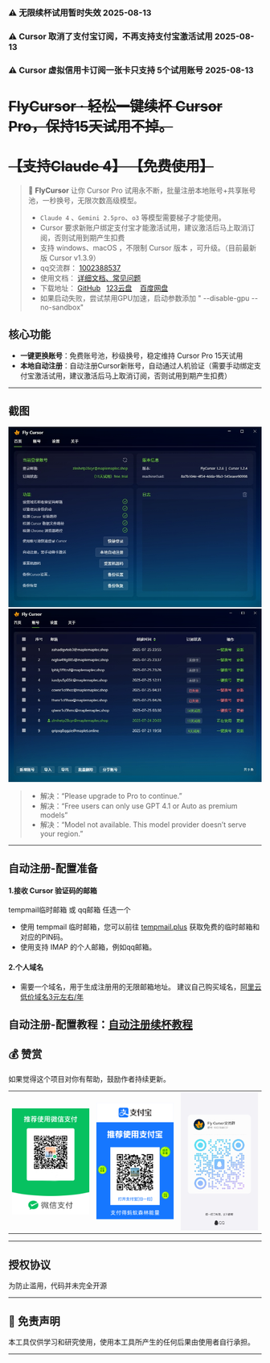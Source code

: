 
### ⚠️ 无限续杯试用暂时失效   2025-08-13
### ⚠️ Cursor 取消了支付宝订阅，不再支持支付宝激活试用  2025-08-13

### ⚠️ Cursor 虚拟信用卡订阅一张卡只支持 5个试用账号  2025-08-13

# ~~FlyCursor · 轻松一键续杯 Cursor Pro，保持15天试用不掉。~~

# ~~【支持Claude 4】 【免费使用】~~

> 🚀 **FlyCursor** 让你 Cursor Pro 试用永不断，批量注册本地账号+共享账号池，一秒换号，无限次数高级模型。
>
> - `Claude 4` 、`Gemini 2.5pro`、`o3` 等模型需要梯子才能使用。
> - Cursor 要求新账户绑定支付宝才能激活试用，建议激活后马上取消订阅，否则试用到期产生扣费
> - 支持 windows、macOS ，不限制 Cursor 版本 ，可升级。（目前最新版 Cursor v1.3.9）
> - qq交流群： [1002388537](https://qun.qq.com/universal-share/share?ac=1&authKey=ZpKpMm4QdN1I2eWzqZYinybEpN1PfyrUlmgA01ZG0mAVSUVg0fWQWngzBnl7jG79&busi_data=eyJncm91cENvZGUiOiIxMDAyMzg4NTM3IiwidG9rZW4iOiJNR0hENmlHS0xHSzdmMm0xRmZSNjJpczdJMWl5WkhrNWI0SHVQOUZhemNuSTcvN0VQNUNSZVZ4Ty9kbU1KSFBWIiwidWluIjoiMzY2Mzg1NjQyOSJ9&data=ghmRHANkTOdaEFfbxNKWtfgZ5emKN2-RQ-FKgFvWnukdfbup51jtrgQKlbPS_2O-0QHYmuRUd7her7DzYjH43A&svctype=4&tempid=h5_group_info)
> - 使用文档： [详细文档、常见问题](https://docs.qq.com/aio/DUGd6V2t5WUVoQUdG)
> - 下载地址：&nbsp;[GitHub](https://github.com/liqiang-xxfy/fly-cursor-free/releases/latest) &nbsp; [123云盘](https://www.123865.com/s/uY80Td-AtUh) &nbsp;&nbsp; [百度网盘](https://pan.baidu.com/s/1UPg4D4VO_F_47Fl1A7oc8g?pwd=9gmc)
> - 如果启动失败，尝试禁用GPU加速，启动参数添加 " --disable-gpu --no-sandbox"

## 核心功能

- **一键更换账号**：免费账号池，秒级换号，稳定维持 Cursor Pro 15天试用
- **本地自动注册**：自动注册Cursor新账号，自动通过人机验证（需要手动绑定支付宝激活试用，建议激活后马上取消订阅，否则试用到期产生扣费）

---

## 截图

<img src="img/截图1.png" width="680" />
<img src="img/截图2.png" width="680" />

> - 解决：“Please upgrade to Pro to continue.”
> - 解决：“Free users can only use GPT 4.1 or Auto as premium models”
> - 解决：“Model not available. This model provider doesn’t serve your region.”

---

## 自动注册-配置准备

#### 1.接收 Cursor 验证码的邮箱

tempmail临时邮箱 或 qq邮箱 任选一个

- 使用 tempmail 临时邮箱，您可以前往 [tempmail.plus](https://tempmail.plus) 获取免费的临时邮箱和对应的PIN码。
- 使用支持 IMAP 的个人邮箱，例如qq邮箱。

#### 2.个人域名

- 需要一个域名，用于生成注册用的无限邮箱地址。
  建议自己购买域名，[阿里云低价域名3元左右/年](https://wanwang.aliyun.com/domain?spm=5176.30275541.J_ZGek9Blx07Hclc3Ddt9dg.2.6d242f3dOjUe0y&scm=20140722.S_card@@%E4%BA%A7%E5%93%81@@3417315._.ID_card@@%E4%BA%A7%E5%93%81@@3417315-RL_%E5%9F%9F%E5%90%8D-LOC_2024SPSearchCard-OR_ser-PAR1_213e367317506646568403729e0b4e-V_4-RE_new5-P0_0-P1_0)

## 自动注册-配置教程：[自动注册续杯教程](https://docs.qq.com/aio/DUGd6V2t5WUVoQUdG?p=Zbo4uw0V0wGxKiybuT7EEX)

## 💰 赞赏

如果觉得这个项目对你有帮助，鼓励作者持续更新。

<div align="center">
  <table>
    <tr>
      <td>
        <img src="./img/pay2.png" alt="wechat_pay" width="200"/><br>
      </td>
      <td>
        <img src="./img/pay1.png" alt="alipay" width="200"/><br>
      </td>
      <td>
        <img src="./img/chat.jpg" alt="alipay" width="200"/><br>
      </td>
    </tr>
  </table>
</div>

---

## 授权协议

为防止滥用，代码并未完全开源

---

## 📩 免责声明

本工具仅供学习和研究使用，使用本工具所产生的任何后果由使用者自行承担。 <br>

---
